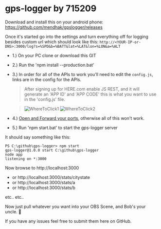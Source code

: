 # gps-logger by 715209

Download and install this on your android phone:
https://github.com/mendhak/gpslogger/releases

Once it's started go into the settings and turn everything off for logging besides custom url which should look like this:
`http://<YOUR-IP-or-DNS>:3000/log?s=%SPD&b=%BATT&lat=%LAT&lon=%LON&a=%ALT`
  
- 1.) On your PC clone or download this GIT
- 2.) Run the 'npm install --production.bat'
- 3.) In order for all of the APIs to work you'll need to edit the `config.js`, links are in the config for the APIs.
  > After signing up for HERE.com enable JS REST, and it will generate an 'APP ID' and 'APP CODE' this is what you want to use in the 'config.js' file.
  
  > ![WhereToClick1](https://i.imgur.com/fntXNfV.png)
  > ![WhereToClick2](https://i.imgur.com/74eEKEr.png)

- 4.) [Open and Forward your ports](https://www.noip.com/support/knowledgebase/general-port-forwarding-guide/), otherwise all of this won't work.
- 5.) Run 'npm start.bat' to start the gps-logger server

It should say something like this:

```
PS C:\github\gps-logger> npm start
gps-logger@1.0.0 start C:\github\gps-logger
node app
listening on *:3000
```

Now browse to http://localhost:3000
- or http://localhost:3000/stats/citystate
- or http://localhost:3000/stats/a
- or http://localhost:3000/stats/b

etc.. etc..

Now just pull whatever you want into your OBS Scene, and Bob's your uncle. :man:

If you have any issues feel free to submit them here on GitHub.



